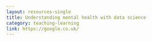 ```yaml
---
layout: resources-single
title: Understanding mental health with data science
category: teaching-learning
link: https://google.co.uk/
---
```

